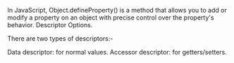In JavaScript, Object.defineProperty() is a method that allows you to add or modify a property on an object with precise control over the property's behavior.
Descriptor Options.

There are two types of descriptors:-

Data descriptor: for normal values.
Accessor descriptor: for getters/setters.
